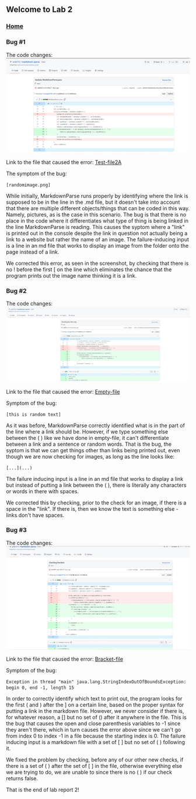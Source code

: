 ## Welcome to Lab 2

### [Home](https://ank010.github.io/cse15l-lab-reports/index.html)

### Bug #1
The code changes:
![screenshot](firstError.jpg)

Link to the file that caused the error: [Test-file2A](https://ank010.github.io/cse15l-lab-reports/test-file2A.html)

The symptom of the bug:
```
[randomimage.png]
```
While initially, MarkdownParse runs properly by identifying where the link is supposed to be in the line in the .md file, but it doesn't take into account that there are multiple different objects/things that can be coded in this way. Namely, pictures, as is the case in this scenario. The bug is that there is no place in the code where it differentiates what type of thing is being linked in the line MarkdownParse is reading. This causes the syptom where a "link" is printed out in the console despite the link in question not actually being a link to a website but rather the name of an image. The failure-inducing input is a line in an md file that works to display an image from the folder onto the page instead of a link. 

We corrected this error, as seen in the screenshot, by checking that there is no ! before the first [ on the line which eliminates the chance that the program prints out the image name thinking it is a link. 

### Bug #2
The code changes:
![screenshot](Error2.jpg)

Link to the file that caused the error: [Empty-file](https://ank010.github.io/cse15l-lab-reports/empty-file.html)

Symptom of the bug:
```
[this is random text]
```

As it was before, MarkdownParse correctly identified what is in the part of the line where a link should be. However, if we type something else between the  ( ) like we have done in empty-file, it can't differentiate between a link and a sentence or random words. That is the bug, the syptom is that we can get things other than links being printed out, even though we are now checking for images, as long as the line looks like:
```
[...](...)
```
The failure inducing input is a line in an md file that works to display a link but instead of putting a link between the ( ), there is literally any characters or words in there with spaces. 

We corrected this by checking, prior to the check for an image, if there is a space in the "link". If there is, then we know the text is something else - links don't have spaces. 

### Bug #3
The code changes:
![screenshot](bracketCheck.jpg)

Link to the file that caused the error: [Bracket-file](https://ank010.github.io/cse15l-lab-reports/bracket-file.html)

Symptom of the bug:
```
Exception in thread "main" java.lang.StringIndexOutOfBoundsException: begin 0, end -1, length 15
```

In order to correctly identify which text to print out, the program looks for the first ( and ) after the ] on a certain line, based on the proper syntax for putting a link in the markdown file. However, we never consider if there is, for whatever reason, a [] but no set of () after it anywhere in the file. This is the bug that causes the open and close parenthesis variables to -1 since they aren't there, which in turn causes the error above since we can't go from index 0 to index -1 in a file because the starting index is 0. The failure inducing input is a markdown file with a set of [ ] but no set of ( ) following it. 

We fixed the problem by checking, before any of our other new checks, if there is a set of ( ) after the set of [ ] in the file, otherwise everything else we are trying to do, we are unable to since there is no ( ) if our check returns false. 

That is the end of lab report 2!
